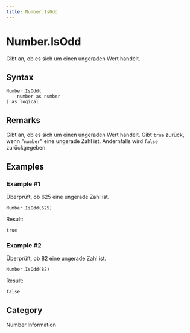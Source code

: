 ```yaml
---
title: Number.IsOdd
---
```


# Number.IsOdd


Gibt an, ob es sich um einen ungeraden Wert handelt.


## Syntax

```powerquery
Number.IsOdd(
    number as number
) as logical
```


## Remarks

Gibt an, ob es sich um einen ungeraden Wert handelt. Gibt <code>true</code> zurück, wenn "<code>number</code>" eine ungerade Zahl ist. Andernfalls wird <code>false</code> zurückgegeben.


## Examples

### Example #1 
Überprüft, ob 625 eine ungerade Zahl ist.
```powerquery
Number.IsOdd(625)
```

Result: 
```powerquery
true
```


### Example #2 
Überprüft, ob 82 eine ungerade Zahl ist.
```powerquery
Number.IsOdd(82)
```

Result: 
```powerquery
false
```




## Category
Number.Information
